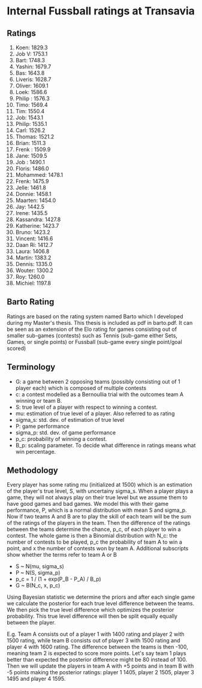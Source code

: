# Internal Fussball ratings at Transavia
## Ratings
1. Koen: 1829.3 
2. Job V: 1753.1 
3. Bart: 1748.3 
4. Yashin: 1679.7 
5. Bas: 1643.8 
6. Liveris: 1628.7 
7. Oliver: 1609.1 
8. Loek: 1586.6 
9. Philip : 1576.3 
10. Timo: 1569.4 
11. Tim: 1550.4 
12. Job: 1543.1 
13. Philip: 1535.1 
14. Carl: 1526.2 
15. Thomas: 1521.2 
16. Brian: 1511.3 
17. Frenk : 1509.9 
18. Jane: 1509.5 
19. Job : 1490.1 
20. Floris: 1486.0 
21. Mohammed: 1478.1 
22. Frenk: 1475.9 
23. Jelle: 1461.8 
24. Donnie: 1458.1 
25. Maarten: 1454.0 
26. Jay: 1442.5 
27. Irene: 1435.5 
28. Kassandra: 1427.8 
29. Katherine: 1423.7 
30. Bruno: 1423.2 
31. Vincent: 1416.6 
32. Daan Ri: 1412.7 
33. Laura: 1406.8 
34. Martin: 1383.2 
35. Dennis: 1335.0 
36. Wouter: 1300.2 
37. Roy: 1260.0 
38. Michiel: 1197.8 

## Barto Rating
Ratings are based on the rating system named Barto which I developed during my Master's thesis. This thesis is included as pdf in barto.pdf. It can be seen as an extension of the Elo rating for games consisting out of smaller sub-games (contests) such as Tennis (sub-game either Sets, Games, or single points) or Fussball (sub-game every single point/goal scored)
## Terminology
- G: a game between 2 opposing teams (possibly consisting out of 1 player each) which is composed of multiple contests
- c: a contest modelled as a Bernoullia trial with the outcomes team A winning or team B.
- S: true level of a player with respect to winning a contest.
- mu: estimation of true level of a player. Also referred to as rating
- sigma_s: std. dev. of estimation of true level
- P: game performance
- sigma_p: std. dev. of game performance
- p_c: probability of winning a contest.
- B_p: scaling parameter. To decide what difference in ratings means what win percentage.
## Methodology
Every player has some rating mu (initialized at 1500) which is an estimation of the player's true level, S, with uncertainy sigma_s. When a player plays a game, they will not always play on their true level but we assume them to have good games and bad games. We model this with their game performance, P, which is a normal distribution with mean S and sigma_p. Now if two teams A and B are to play the skill of each team will be the sum of the ratings of the players in the team. Then the difference of the ratings between the teams determine the chance, p_c, of each player to win a contest. The whole game is then a Binomial distribution with N_c: the number of contests to be played, p_c the probability of team A to win a point, and x the number of contests won by team A. Additional subscripts show whether the terms refer to team A or B
- S ~ N(mu, sigma_s)
- P ~ N(S, sigma_p)
- p_c = 1 / (1 + exp(P_B - P_A) / B_p)
- G ~ B(N_c, x, p_c)

Using Bayesian statistic we determine the priors and after each single game we calculate the posterior for each true level difference between the teams. We then pick the true level difference which optimizes the posterior probability. This true level difference will then be split equally equally between the player. 

E.g. Team A consists out of a player 1 with 1400 rating and player 2 with 1500 rating, while team B consists out of player 3 with 1500 rating and player 4 with 1600 rating. The difference between the teams is then -100, meaning team 2 is expected to score more points. Let's say team 1 plays better than expected the posterior difference might be 80 instead of 100. Then we will update the players in team A with +5 points and in team B with -5 points making the posterior ratings: player 1 1405, player 2 1505, player 3 1495 and player 4 1595.